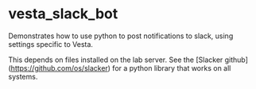 # vesta_slack_bot
Demonstrates how to use python to post notifications to slack, using settings specific to Vesta.

This depends on files installed on the lab server. See the [Slacker github] (https://github.com/os/slacker) for a python library that works on all systems. 

